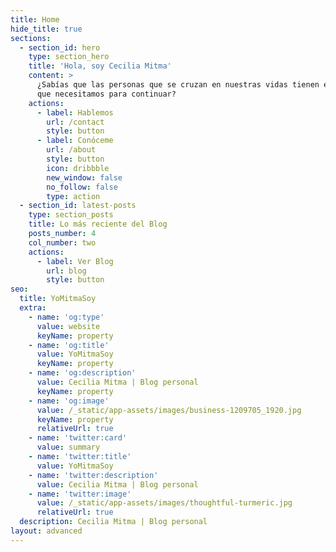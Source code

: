```yaml
---
title: Home
hide_title: true
sections:
  - section_id: hero
    type: section_hero
    title: 'Hola, soy Cecilia Mitma'
    content: >
      ¿Sabías que las personas que se cruzan en nuestras vidas tienen enseñanzas
      que necesitamos para continuar?
    actions:
      - label: Hablemos
        url: /contact
        style: button
      - label: Conóceme
        url: /about
        style: button
        icon: dribbble
        new_window: false
        no_follow: false
        type: action
  - section_id: latest-posts
    type: section_posts
    title: Lo más reciente del Blog
    posts_number: 4
    col_number: two
    actions:
      - label: Ver Blog
        url: blog
        style: button
seo:
  title: YoMitmaSoy
  extra:
    - name: 'og:type'
      value: website
      keyName: property
    - name: 'og:title'
      value: YoMitmaSoy
      keyName: property
    - name: 'og:description'
      value: Cecilia Mitma | Blog personal
      keyName: property
    - name: 'og:image'
      value: /_static/app-assets/images/business-1209705_1920.jpg
      keyName: property
      relativeUrl: true
    - name: 'twitter:card'
      value: summary
    - name: 'twitter:title'
      value: YoMitmaSoy
    - name: 'twitter:description'
      value: Cecilia Mitma | Blog personal
    - name: 'twitter:image'
      value: /_static/app-assets/images/thoughtful-turmeric.jpg
      relativeUrl: true
  description: Cecilia Mitma | Blog personal
layout: advanced
---
```

